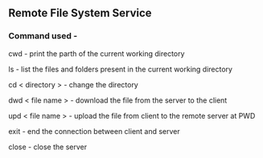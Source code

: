 ## Remote File System Service
### Command used -

cwd 			    - print the parth of the current working directory

ls 			        - list the files and folders present in the current working directory

cd  < directory > 	- change the directory

dwd < file name > 	- download the file from the server to the client

upd < file name > 	- upload the file from client to the remote server at PWD

exit 			    - end the connection between client and server

close 			    - close the server
